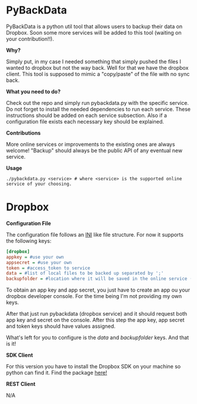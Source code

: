 PyBackData
==========

PyBackData is a python util tool that allows users to backup their data on Dropbox. Soon some more services will
be added to this tool (waiting on your contribution!!).

**Why?**

Simply put, in my case I needed something that simply pushed the files I wanted to dropbox but not the way back.
Well for that we have the dropbox client. This tool is supposed to mimic a "copy/paste" of the file with no sync back.

**What you need to do?**

Check out the repo and simply run pybackdata.py with the specific service. Do not forget to install the needed dependencies to run each
service. These instructions should be added on each service subsection. Also if a configuration file exists each necessary 
key should be explained.

**Contributions**

More online services or improvements to the existing ones are always welcome! "Backup" should always be the public API
of any eventual new service.

**Usage**
```
./pybackdata.py <service> # where <service> is the supported online service of your choosing.
```

Dropbox
==========
**Configuration File**

The configuration file follows an [INI](https://docs.python.org/3.4/library/configparser.html?highlight=configparser#supported-ini-file-structure) like file structure. For now it supports the following keys:

```INI
[dropbox]
appkey = #use your own
appsecret = #use your own
token = #access_token to service
data = #list of local files to be backed up separated by ';'
backupfolder = #location where it will be saved in the online service (e.g. '/' is the first level of files on db)
```

To obtain an app key and app secret, you just have to create an app ou your dropbox developer console. For the time
being I'm not providing my own keys.

After that just run pybackdata (dropbox service) and it should request both app key and secret on the console. After this step the app key, app secret and token keys should have values assigned.

What's left for you to configure is the *data* and *backupfolder* keys. And that is it!

**SDK Client**

For this version  you have to install the Dropbox SDK on your machine so python can find it. Find the
package [here!](https://www.dropbox.com/developers/core/sdks/python)

**REST Client**

N/A
